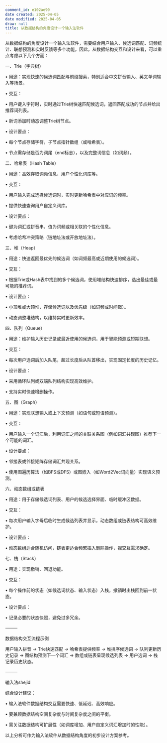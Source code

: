 ```yaml
---
comment_id: e102ae90
date created: 2025-04-05
date modified: 2025-04-05
draw: null
title: 从数据结构的角度设计一个输入法软件
---
```

从数据结构的角度设计一个输入法软件，需要结合用户输入、候选词匹配、词频统计、联想预测和实时反馈等多个功能。因此，从数据结构交互和设计来看，可以重点考虑以下几个方面：

  

一、Trie（字典树）

• 用途：实现快速的候选词匹配与前缀搜索，特别适合中文拼音输入、英文单词输入等场景。

• 交互：

• 用户键入字符时，实时通过Trie树快速匹配候选词，返回匹配成功的节点并给出推荐词列表。

• 新词添加时动态调整Trie树节点。

• 设计要点：

• 每个节点存储字符，子节点指针数组（或哈希表）。

• 节点需存储是否为词尾（end标志），以及完整词信息（如词频）。

  

二、哈希表（Hash Table）

• 用途：高效存取词频信息、用户个性化词库等。

• 交互：

• 用户输入完成选择候选词时，实时更新哈希表中对应词的频率。

• 提供快速查询用户自定义词库。

• 设计要点：

• 键为词汇或拼音串，值为词频或相关联的个性化信息。

• 考虑哈希冲突策略（链地址法或开放地址法）。

  

三、堆（Heap）

• 用途：快速返回最优先的候选词（如词频最高或近期使用的候选词）。

• 交互：

• 根据Trie或Hash表中找到的多个候选词，使用堆结构快速排序，选出最佳或最可能的推荐词。

• 设计要点：

• 小顶堆或大顶堆，存储候选词以及优先级（如词频或时间戳）。

• 动态调整堆结构，以维持实时更新效率。

  

四、队列（Queue）

• 用途：维护输入历史记录或最近使用的候选词，用于智能预测或短期联想。

• 交互：

• 每次用户选词后加入队尾，超过长度后从队首移出，实现固定长度的历史记忆。

• 设计要点：

• 采用循环队列或双端队列结构实现高效维护。

• 支持实时快速增删操作。

  

五、图（Graph）

• 用途：实现联想输入或上下文预测（如语句或短语预测）。

• 交互：

• 用户输入一个词汇后，利用词汇之间的关联关系图（例如词汇共现图）推荐下一个可能的词汇。

• 设计要点：

• 邻接表或邻接矩阵存储词汇共现关系。

• 使用图遍历算法（如BFS或DFS）或图嵌入（如Word2Vec词向量）实现语义预测。

  

六、动态数组或链表

• 用途：用于存储候选词列表、用户的候选选择界面、临时缓冲区数据。

• 交互：

• 每次用户输入字母后临时生成候选列表并显示，动态数组或链表结构可高效维护。

• 设计要点：

• 动态数组适合随机访问，链表更适合频繁插入删除操作，视交互需求确定。

  

七、栈（Stack）

• 用途：实现撤销、回退功能。

• 交互：

• 每个操作前的状态（如候选词状态、输入状态）入栈，撤销时出栈回到前一状态。

• 设计要点：

• 记录必要的状态快照，避免过多冗余。

  

⸻

  

数据结构交互流程示例

  

用户输入拼音 → Trie快速匹配 → 哈希表提供频率 → 堆排序候选词 → 队列更新历史记录 → 图结构预测下一个词汇 → 数组或链表呈现候选列表 → 用户选词 → 栈记录历史状态。

  

  

  

⸻

输入法shejid

综合设计建议：

• 输入法软件数据结构交互需要快速、低延迟、高效响应。

• 要兼顾数据结构空间复杂度与时间复杂度之间的平衡。

• 需关注数据结构可扩展性（如词库增加、用户自定义词汇增加时的性能）。

  

以上分析可作为输入法软件从数据结构角度的初步设计方案参考。
